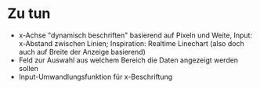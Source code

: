 # Zu tun
- x-Achse "dynamisch beschriften" basierend auf Pixeln und Weite, Input: x-Abstand zwischen Linien; Inspiration: Realtime Linechart (also doch auch auf Breite der Anzeige basierend)
- Feld zur Auswahl aus welchem Bereich die Daten angezeigt werden sollen
- Input-Umwandlungsfunktion für x-Beschriftung
